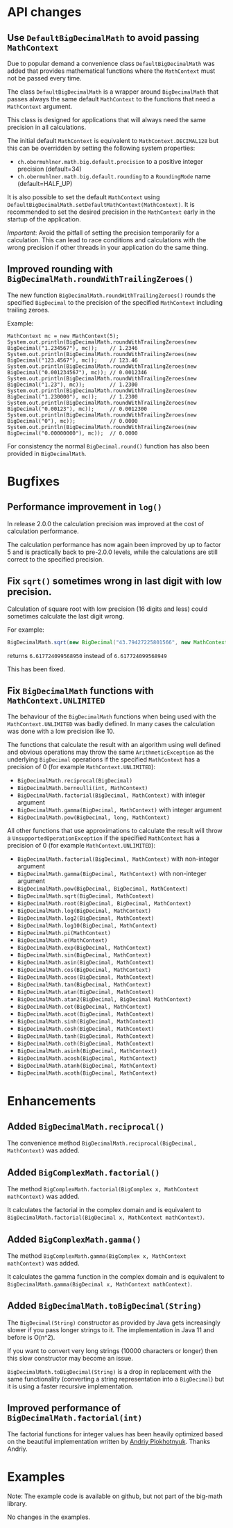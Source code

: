 # API changes

## Use `DefaultBigDecimalMath` to avoid passing `MathContext`

Due to popular demand a convenience class `DefaultBigDecimalMath` was added that provides mathematical functions
where the `MathContext` must not be passed every time.

The class `DefaultBigDecimalMath` is a wrapper around `BigDecimalMath` that passes always the same default `MathContext` to the
functions that need a `MathContext` argument.

This class is designed for applications that will always need the same precision in all calculations.

The initial default `MathContext` is equivalent to `MathContext.DECIMAL128`
but this can be overridden by setting the following system properties:
* `ch.obermuhlner.math.big.default.precision` to a positive integer precision (default=34)
* `ch.obermuhlner.math.big.default.rounding` to a `RoundingMode` name (default=HALF_UP)

It is also possible to set the default `MathContext` using `DefaultBigDecimalMath.setDefaultMathContext(MathContext)`.
It is recommended to set the desired precision in the `MathContext` early in the startup of the application.

*Important*: Avoid the pitfall of setting the precision temporarily for a calculation.
This can lead to race conditions and calculations with the wrong precision
if other threads in your application do the same thing.

## Improved rounding with `BigDecimalMath.roundWithTrailingZeroes()`

The new function `BigDecimalMath.roundWithTrailingZeroes()` rounds the specified `BigDecimal` to the precision of the specified `MathContext` including trailing zeroes.

Example:
```
MathContext mc = new MathContext(5);
System.out.println(BigDecimalMath.roundWithTrailingZeroes(new BigDecimal("1.234567"), mc));    // 1.2346
System.out.println(BigDecimalMath.roundWithTrailingZeroes(new BigDecimal("123.4567"), mc));    // 123.46
System.out.println(BigDecimalMath.roundWithTrailingZeroes(new BigDecimal("0.001234567"), mc)); // 0.0012346
System.out.println(BigDecimalMath.roundWithTrailingZeroes(new BigDecimal("1.23"), mc));        // 1.2300
System.out.println(BigDecimalMath.roundWithTrailingZeroes(new BigDecimal("1.230000"), mc));    // 1.2300
System.out.println(BigDecimalMath.roundWithTrailingZeroes(new BigDecimal("0.00123"), mc));     // 0.0012300
System.out.println(BigDecimalMath.roundWithTrailingZeroes(new BigDecimal("0"), mc));           // 0.0000
System.out.println(BigDecimalMath.roundWithTrailingZeroes(new BigDecimal("0.00000000"), mc));  // 0.0000
```

For consistency the normal `BigDecimal.round()` function has also been provided in `BigDecimalMath`. 


# Bugfixes

## Performance improvement in `log()`

In release 2.0.0 the calculation precision was improved at the cost of calculation performance.

The calculation performance has now again been improved by up to factor 5 and is practically back to pre-2.0.0 levels,
while the calculations are still correct to the specified precision.


## Fix `sqrt()` sometimes wrong in last digit with low precision.

Calculation of square root with low precision (16 digits and less) could sometimes
calculate the last digit wrong.

For example:
```java
BigDecimalMath.sqrt(new BigDecimal("43.79427225801566", new MathContext(16)));
```
returns `6.617724099568950` instead of `6.617724099568949`

This has been fixed.

## Fix `BigDecimalMath` functions with `MathContext.UNLIMITED`

The behaviour of the `BigDecimalMath` functions when being used with the `MathContext.UNLIMITED` was badly defined.
In many cases the calculation was done with a low precision like 10.

The functions that calculate the result with an algorithm using well defined and obvious operations
may throw the same `ArithmeticException` as the underlying `BigDecimal` operations
 if the specified `MathContext` has a precision of 0 (for example `MathContext.UNLIMITED`):
- `BigDecimalMath.reciprocal(BigDecimal)` 
- `BigDecimalMath.bernoulli(int, MathContext)` 
- `BigDecimalMath.factorial(BigDecimal, MathContext)` with integer argument
- `BigDecimalMath.gamma(BigDecimal, MathContext)` with integer argument
- `BigDecimalMath.pow(BigDecimal, long, MathContext)` 
 
 All other functions that use approximations to calculate the result will throw a `UnsupportedOperationException`
 if the specified `MathContext` has a precision of 0 (for example `MathContext.UNLIMITED`):
- `BigDecimalMath.factorial(BigDecimal, MathContext)` with non-integer argument
- `BigDecimalMath.gamma(BigDecimal, MathContext)` with non-integer argument
- `BigDecimalMath.pow(BigDecimal, BigDecimal, MathContext)`
- `BigDecimalMath.sqrt(BigDecimal, MathContext)`
- `BigDecimalMath.root(BigDecimal, BigDecimal, MathContext)`
- `BigDecimalMath.log(BigDecimal, MathContext)`
- `BigDecimalMath.log2(BigDecimal, MathContext)`
- `BigDecimalMath.log10(BigDecimal, MathContext)`
- `BigDecimalMath.pi(MathContext)`
- `BigDecimalMath.e(MathContext)`
- `BigDecimalMath.exp(BigDecimal, MathContext)`
- `BigDecimalMath.sin(BigDecimal, MathContext)`
- `BigDecimalMath.asin(BigDecimal, MathContext)`
- `BigDecimalMath.cos(BigDecimal, MathContext)`
- `BigDecimalMath.acos(BigDecimal, MathContext)`
- `BigDecimalMath.tan(BigDecimal, MathContext)`
- `BigDecimalMath.atan(BigDecimal, MathContext)`
- `BigDecimalMath.atan2(BigDecimal, BigDecimal MathContext)`
- `BigDecimalMath.cot(BigDecimal, MathContext)`
- `BigDecimalMath.acot(BigDecimal, MathContext)`
- `BigDecimalMath.sinh(BigDecimal, MathContext)`
- `BigDecimalMath.cosh(BigDecimal, MathContext)`
- `BigDecimalMath.tanh(BigDecimal, MathContext)`
- `BigDecimalMath.coth(BigDecimal, MathContext)`
- `BigDecimalMath.asinh(BigDecimal, MathContext)`
- `BigDecimalMath.acosh(BigDecimal, MathContext)`
- `BigDecimalMath.atanh(BigDecimal, MathContext)`
- `BigDecimalMath.acoth(BigDecimal, MathContext)`

# Enhancements

## Added `BigDecimalMath.reciprocal()`

The convenience method `BigDecimalMath.reciprocal(BigDecimal, MathContext)` was added.


## Added `BigComplexMath.factorial()`

The method `BigComplexMath.factorial(BigComplex x, MathContext mathContext)` was added.

It calculates the factorial in the complex domain and is equivalent to `BigDecimalMath.factorial(BigDecimal x, MathContext mathContext)`.


## Added `BigComplexMath.gamma()`

The method `BigComplexMath.gamma(BigComplex x, MathContext mathContext)` was added.

It calculates the gamma function in the complex domain and is equivalent to `BigDecimalMath.gamma(BigDecimal x, MathContext mathContext)`.


## Added `BigDecimalMath.toBigDecimal(String)`

The `BigDecimal(String)` constructor as provided by Java gets increasingly slower if you pass longer strings to it.
The implementation in Java 11 and before is O(n^2).

If you want to convert very long strings (10000 characters or longer) then this slow constructor may become an issue.

`BigDecimalMath.toBigDecimal(String)` is a drop in replacement with the same functionality
(converting a string representation into a `BigDecimal`) but it is using a faster recursive implementation.


## Improved performance of `BigDecimalMath.factorial(int)`

The factorial functions for integer values has been heavily optimized based on the beautiful implementation written by 
[Andriy Plokhotnyuk](https://github.com/plokhotnyuk/scala-vs-java/blob/master/src/main/java/com/github/plokhotnyuk/scala_vs_java/JavaFactorial.java).
Thanks Andriy.


# Examples

Note: The example code is available on github, but not part of the big-math library.

No changes in the examples.

